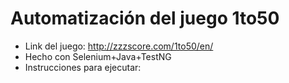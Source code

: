 # Automatización del juego 1to50

- Link del juego: http://zzzscore.com/1to50/en/
- Hecho con Selenium+Java+TestNG
- Instrucciones para ejecutar:
